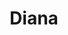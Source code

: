 ---
title: Diana
date: 
draft: false

# descripcion
description : Conjunto de aros y dije de plata con cristal

materials: Plata 925

color: Plateado y cristal verde

dimensions: 0,8cm x 1,7cm (dije) - 0,8cm x 2,8cm (aros)

code: 06-18-0381

type: "Conjuntos"

categories: []

price: $3.250,00

# Images
# first image will be shown in the product page
images:
  # - image: "images/path_to_image"
  # La ubicacion de las imagenes es imagenes/Conjuntos/Conjuntos.Aros y Dije/06-18-0381-diana
  - image: "./images/conjuntos/aros_y_dije/06-18-0381-redondo-cristal-verde_a.JPG"
  - image: "./images/conjuntos/aros_y_dije/06-18-0381-redondo-cristal-verde_b.JPG"
---